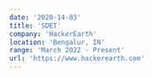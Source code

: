 ```yaml
---
date: '2020-14-03'
title: 'SDET'
company: 'HackerEarth'
location: 'Bengalur, IN'
range: 'March 2022 - Present'
url: 'https://www.hackerearth.com'
---
```

